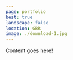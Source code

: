 ```yaml
---
page: portfolio
best: true
landscape: false
location: GBR
image: ./download-1.jpg
---
```

Content goes here!
